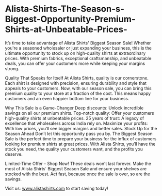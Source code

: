 # Alista-Shirts-The-Season-s-Biggest-Opportunity-Premium-Shirts-at-Unbeatable-Prices-
It’s time to take advantage of Alista Shirts' Biggest Season Sale! Whether you're a seasoned wholesaler or just expanding your business, this is the ultimate opportunity to stock up on high-quality shirts at extraordinary prices. With premium fabrics, exceptional craftsmanship, and unbeatable deals, you can offer your customers more while keeping your margins strong.

Quality That Speaks for Itself
At Alista Shirts, quality is our cornerstone. Each shirt is designed with precision, ensuring durability and style that appeals to your customers. Now, with our season sale, you can bring this premium quality to your store at a fraction of the cost. This means happy customers and an even happier bottom line for your business.

Why This Sale is a Game-Changer
Deep discounts: Unlock incredible savings on all our premium shirts.
Top-notch quality: Offer your customers high-quality shirts at unbeatable prices.
25 years of trust: A legacy of excellence that wholesalers across India rely on.
Maximize your profits: With low prices, you’ll see bigger margins and better sales.
Stock Up for the Season Ahead
Don’t let this opportunity pass you by. The Biggest Season Sale is the perfect time to prepare your business for the influx of customers looking for premium shirts at great prices. With Alista Shirts, you’ll have the stock you need, the quality your customers want, and the profits you deserve.

Limited-Time Offer – Shop Now!
These deals won’t last forever. Make the most of Alista Shirts' Biggest Season Sale and ensure your shelves are stocked with the best. Act fast, because once the sale is over, so are the savings.

Visit us: www.alistashirts.com to start saving today!
